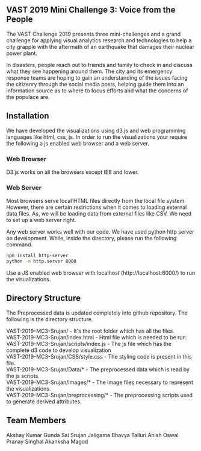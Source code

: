 ## VAST 2019 Mini Challenge 3: Voice from the People


The VAST Challenge 2019 presents three mini-challenges and a grand challenge for applying visual analytics research and technologies to help a city grapple with the aftermath of an earthquake that damages their nuclear power plant.

In disasters, people reach out to friends and family to check in and discuss what they see happening around them. The city and its emergency response teams are hoping to gain an understanding of the issues facing the citizenry through the social media posts, helping guide them into an information source as to where to focus efforts and what the concerns of the populace are.

## Installation

We have developed the visualizations using d3.js and web programming languages like html, css, js. In order to run the visualizations your require the following a js enabled web browser and a web server.

### Web Browser
D3.js works on all the browsers except IE8 and lower.

### Web Server
Most browsers serve local HTML files directly from the local file system. However, there are certain restrictions when it comes to loading external data files. As, we will be loading data from external files like CSV. We need to set up a web server right.

Any web server works well with our code. We have used python http server on development. While, inside the directory, please run the following command. 
```bash
npm install http-server
python -m http.server 8000
```

Use a JS enabled web browser with localhost (http://localhost:8000/) to run the visualizations.


## Directory Structure
The Preprocessed data is updated completely into github repository. The following is the directory structure.
 
VAST-2019-MC3-Srujan/ - It's the root folder which has all the files.\
VAST-2019-MC3-Srujan/index.html - Html file which is needed to be run. \
VAST-2019-MC3-Srujan/scripts/index.js - The js file which has the complete d3 code to develop visualization \
VAST-2019-MC3-Srujan/CSS/style.css - The styling code is present in this file.\
VAST-2019-MC3-Srujan/Data/* - The preprocessed data which is read by the js scripts.\
VAST-2019-MC3-Srujan/Images/* - The image files necessary to represent the visualizations.\
VAST-2019-MC3-Srujan/preprocessing/* - The preprocessing scripts used to generate derived attributes.

## Team Members

Akshay Kumar Gunda
Sai Srujan Jaligama
Bhavya Talluri
Anish Oswal
Pranay Singhal
Akanksha Magod
